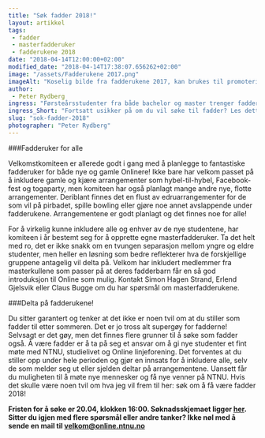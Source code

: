 ```yaml
---
title: "Søk fadder 2018!"
layout: artikkel 
tags: 
 - fadder
 - masterfadderuker
 - fadderukene 2018
date: "2018-04-14T12:00:00+02:00"
modified_date: "2018-04-14T17:38:07.656262+02:00"
image: "/assets/Fadderukene 2017.png"
imageAlt: "Koselig bilde fra fadderukene 2017, kan brukes til promotering"
author:
 - Peter Rydberg
ingress: "Førsteårsstudenter fra både bachelor og master trenger faddere for å få en god introduksjon til studielivet med Online. Still opp og gjør en forskjell!"
ingress_Short: "Fortsatt usikker på om du vil søke til fadder? Les dette!"
slug: "sok-fadder-2018"
photographer: "Peter Rydberg"
---
```

###Fadderuker for alle

Velkomstkomiteen er allerede godt i gang med å planlegge to fantastiske fadderuker for både nye og gamle Onlinere! Ikke bare har velkom passet på å inkludere gamle og kjære arrangementer som hybel-til-hybel, Facebook-fest og togaparty, men komiteen har også planlagt mange andre nye, flotte arrangementer. Deriblant finnes det en flust av edruarrangementer for de som vil på pirbadet, spille bowling eller gjøre noe annet avslappende under fadderukene. Arrangementene er godt planlagt og det finnes noe for alle!

For å virkelig kunne inkludere alle og enhver av de nye studentene, har komiteen i år bestemt seg for å opprette egne masterfadderuker. Ta det helt med ro, det er ikke snakk om en tvungen separasjon mellom yngre og eldre studenter, men heller en løsning som bedre reflekterer hva de forskjellige gruppene antagelig vil delta på. Velkom har inkludert medlemmer fra masterkullene som passer på at deres fadderbarn får en så god introduksjon til Online som mulig. Kontakt Simon Hagen Strand, Erlend Gjelsvik eller Claus Bugge om du har spørsmål om masterfadderukene.

###Delta på fadderukene!

Du sitter garantert og tenker at det ikke er noen tvil om at du stiller som fadder til etter sommeren. Det er jo tross alt supergøy for fadderne! Selvsagt er det gøy, men det finnes flere grunner til å søke som fadder også. Å være fadder er å ta på seg et ansvar om å gi nye studenter et fint møte med NTNU, studielivet og Online linjeforening. Det forventes at du stiller opp under hele perioden og gjør en innsats for å inkludere alle, selv de som melder seg ut eller sjelden deltar på arrangementene. Uansett får du muligheten til å møte nye mennesker og få nye venner på NTNU. Hvis det skulle være noen tvil om hva jeg vil frem til her: søk om å få være fadder 2018!


**Fristen for å søke er 20.04, klokken 16:00. Søknadsskjemaet ligger [her](https://docs.google.com/forms/d/e/1FAIpQLScZJGsrMX6XPfz5aaz7vA49EZI9yM1YUErBwsB6XgDN0NqLFQ/viewform). Sitter du igjen med flere spørsmål eller andre tanker? Ikke nøl med å sende en mail til velkom@online.ntnu.no**